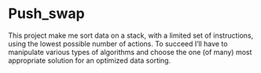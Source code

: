 # Push_swap
This project make me sort data on a stack, with a limited set of instructions, using
the lowest possible number of actions. 
To succeed I’ll have to manipulate various types of algorithms 
and choose the one (of many) most appropriate solution for an optimized data sorting.
